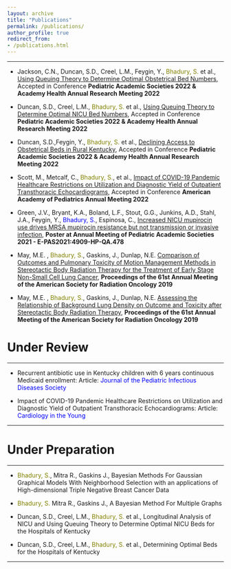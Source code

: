 ```yaml
---
layout: archive
title: "Publications"
permalink: /publications/
author_profile: true
redirect_from: 
- /publications.html
---
```


--- 




* <span style="text-align: justify"> Jackson, C.N., Duncan, S.D., Creel, L.M., Feygin, Y., <span style ="color:olive">Bhadury, S.</span> et al., <span style ="color:blue"> [Using Queuing Theory to Determine Optimal Obstetrical Bed Numbers](https://academyhealth.confex.com/academyhealth/2022arm/meetingapp.cgi/Paper/53422)</span>, Accepted in Conference **Pediatric Academic Societies 2022 & Academy Health Annual Research Meeting 2022** </span>

*  <span style="text-align: justify"> Duncan, S.D., Creel, L.M., <span style ="color:olive">Bhadury, S.</span> et al., <span style ="color:blue"> [Using Queuing Theory to Determine Optimal NICU Bed Numbers](https://academyhealth.confex.com/academyhealth/2022arm/meetingapp.cgi/Paper/53170)</span>, Accepted in Conference **Pediatric Academic Societies 2022 & Academy Health Annual Research Meeting 2022** </span>
  
* <span style="text-align: justify"> Duncan, S.D.,Feygin, Y., <span style ="color:olive">Bhadury, S.</span> et al.,  <span style ="color:blue"> [Declining Access to Obstetrical Beds in Rural Kentucky](https://academyhealth.confex.com/academyhealth/2022arm/meetingapp.cgi/Paper/53463)</span>, Accepted in Conference **Pediatric Academic Societies 2022 & Academy Health Annual Research Meeting 2022** </span>

* <span style="text-align: justify"> Scott, M., Metcalf, C., <span style ="color:olive">Bhadury, S.</span>, et al., <span style ="color:blue"> [Impact of COVID-19 Pandemic Healthcare Restrictions on Utilization and Diagnostic Yield of Outpatient Transthoracic Echocardiograms](https://publications.aap.org/pediatrics/article/149/1/338/185976)</span>, Accepted in Conference **American Academy of Pediatrics Annual Meeting 2022** </span>

*  <span style="text-align: justify"> Green, J.V., Bryant, K.A., Boland, L.F., Stout, G.G., Junkins, A.D., Stahl, J.A., Feygin, Y., <span style ="color:blue">Bhadury, S.</span>, Espinosa, C.,  <span style ="color:olive"> [Increased NICU mupirocin use drives MRSA mupirocin resistance but not transmission or invasive infection](https://virtual2021.pas-meeting.org/fsPopup.asp?efp=WldIRlFRV1gxNDAzOA&PosterID=365942&rnd=0.5142702&mode=posterinfo)</span>, **Poster at Annual Meeting of Pediatric Academic Societies 2021 - E-PAS2021:4909-HP-QA.478** </span>

* <span style="text-align: justify"> May, M.E. , <span style ="color:olive">Bhadury, S.</span>, Gaskins, J., Dunlap, N.E. <span style ="color:blue"> [Comparison of Outcomes and Pulmonary Toxicity of Motion Management Methods in Stereotactic Body Radiation Therapy for the Treatment of Early Stage Non-Small Cell Lung Cancer](https://www.sciencedirect.com/science/article/pii/S0360301619321960)</span>, **Proceedings of the 61st Annual Meeting of the American Society for Radiation Oncology 2019** </span>

* <span style="text-align: justify">  May, M.E. , <span style ="color:olive">Bhadury, S.</span>, Gaskins, J., Dunlap, N.E. <span style ="color:blue"> [Assessing the Relationship of Background Lung Density on Outcome and Toxicity after Stereotactic Body Radiation Therapy](https://www.sciencedirect.com/science/article/pii/S0360301619300768)</span>, **Proceedings of the 61st Annual Meeting of the American Society for Radiation Oncology 2019** </span>



# Under Review

--- 

* <span style="text-align: justify"> Recurrent antibiotic use in Kentucky children with 6 years continuous Medicaid enrollment: Article: <span style ="color:blue">Journal of the Pediatric Infectious Diseases Society</span> </span>

* <span style="text-align: justify"> Impact of COVID-19 Pandemic Healthcare Restrictions on Utilization and Diagnostic Yield of Outpatient Transthoracic Echocardiograms: Article: <span style ="color:blue">Cardiology in the Young</span> </span>


---

# Under Preparation

---

* <span style="text-align: justify"> <span style ="color:olive">Bhadury, S.</span>, Mitra R., Gaskins J., Bayesian Methods For Gaussian Graphical Models With Neighborhood Selection with an applications of High-dimensional Triple Negative Breast Cancer Data </span>

* <span style="text-align: justify"> <span style ="color:olive">Bhadury, S.</span>  Mitra R., Gaskins J., A Bayesian Method For Multiple Graphs </span>

* <span style="text-align: justify"> Duncan, S.D., Creel, L.M., <span style ="color:olive">Bhadury, S.</span> et al., Longitudinal Analysis of NICU and Using Queuing Theory to Determine Optimal NICU Beds for the Hospitals of Kentucky </span>

* <span style="text-align: justify"> Duncan, S.D., Creel, L.M., <span style ="color:olive">Bhadury, S.</span> et al., Determining Optimal Beds for the Hospitals of Kentucky </span>


---

